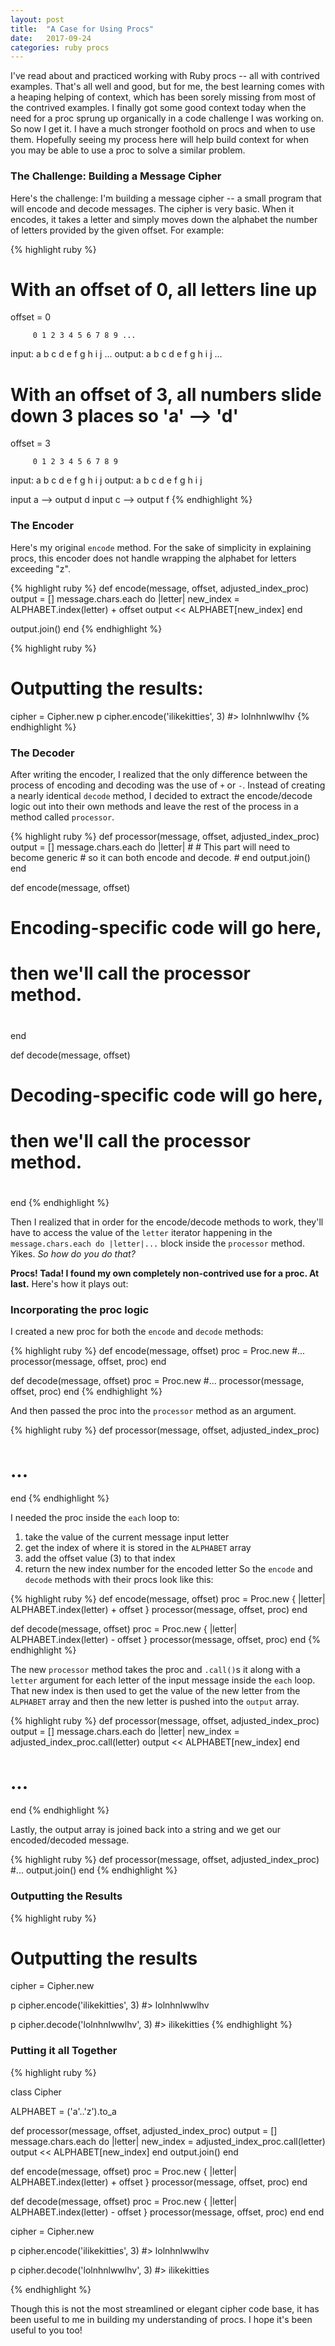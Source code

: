 ```yaml
---
layout: post
title:  "A Case for Using Procs"
date:   2017-09-24
categories: ruby procs
---
```


I've read about and practiced working with Ruby procs -- all with contrived examples. That's all well and good, but for me, the best learning comes with a heaping helping of context, which has been sorely missing from most of the contrived examples. I finally got some good context today when the need for a proc sprung up organically in a code challenge I was working on. So now I get it. I have a much stronger foothold on procs and when to use them. Hopefully seeing my process here will help build context for when you may be able to use a proc to solve a similar problem.

### The Challenge: Building a Message Cipher

Here's the challenge: I'm building a message cipher -- a small program that will encode and decode messages. The cipher is very basic. When it encodes, it takes a letter and simply moves down the alphabet the number of letters provided by the given offset. For example:

{% highlight ruby %}
# With an offset of 0, all letters line up
offset = 0

         0 1 2 3 4 5 6 7 8 9 ...
input:   a b c d e f g h i j ...
output:  a b c d e f g h i j ...

# With an offset of 3, all numbers slide down 3 places so 'a' --> 'd'
offset = 3

         0 1 2 3 4 5 6 7 8 9
input:         a b c d e f g h i j
output:  a b c d e f g h i j

input a --> output d
input c --> output f
{% endhighlight %}

### The Encoder

Here's my original `encode` method. For the sake of simplicity in explaining procs, this encoder does not handle wrapping the alphabet for letters exceeding "z".


{% highlight ruby %}
def encode(message, offset, adjusted_index_proc)
  output = []
  message.chars.each do |letter|
    new_index = ALPHABET.index(letter) + offset
    output << ALPHABET[new_index]
  end

  output.join()
end
{% endhighlight %}

{% highlight ruby %}
# Outputting the results:

cipher = Cipher.new
p cipher.encode('ilikekitties', 3)
#> lolnhnlwwlhv
{% endhighlight %}

### The Decoder

After writing the encoder, I realized that the only difference between the process of encoding and decoding was the use of `+` or `-`. Instead of creating a nearly identical `decode` method, I decided to extract the encode/decode logic out into their own methods and leave the rest of the process in a method called `processor`.

{% highlight ruby %}
def processor(message, offset, adjusted_index_proc)
  output = []
  message.chars.each do |letter|
    #
    # This part will need to become generic
    # so it can both encode and decode.
    #
  end
  output.join()
end

def encode(message, offset)
  #
  # Encoding-specific code will go here,
  # then we'll call the processor method.
  #
end

def decode(message, offset)
  #
  # Decoding-specific code will go here,
  # then we'll call the processor method.
  #
end
{% endhighlight %}


Then I realized that in order for the encode/decode methods to work, they'll have to access the value of the `letter` iterator happening in the `message.chars.each do |letter|...` block inside the `processor` method. Yikes. <em>So how do you do that?</em>

<strong>Procs! Tada! I found my own completely non-contrived use for a proc. At last.</strong> Here's how it plays out:

### Incorporating the proc logic
I created a new proc for both the `encode` and `decode` methods:

{% highlight ruby %}
def encode(message, offset)
  proc = Proc.new #...
  processor(message, offset, proc)
end

def decode(message, offset)
  proc = Proc.new #...
  processor(message, offset, proc)
end
{% endhighlight %}

And then passed the proc into the `processor` method as an argument.

{% highlight ruby %}
def processor(message, offset, adjusted_index_proc)
  # ...
end
{% endhighlight %}

I needed the proc inside the `each` loop to:
  1. take the value of the current message input letter
  2. get the index of where it is stored in the `ALPHABET` array
  3. add the offset value (3) to that index
  4. return the new index number for the encoded letter
So the `encode` and `decode` methods with their procs look like this:

{% highlight ruby %}
def encode(message, offset)
  proc = Proc.new { |letter| ALPHABET.index(letter) + offset }
  processor(message, offset, proc)
end

def decode(message, offset)
  proc = Proc.new { |letter| ALPHABET.index(letter) - offset }
  processor(message, offset, proc)
end
{% endhighlight %}

The new `processor` method takes the proc and `.call()`s it along with a `letter` argument for each letter of the input message inside the `each` loop. That new index is then used to get the value of the new letter from the `ALPHABET` array and then the new letter is pushed into the `output` array.

{% highlight ruby %}
def processor(message, offset, adjusted_index_proc)
  output = []
  message.chars.each do |letter|
    new_index = adjusted_index_proc.call(letter)
    output << ALPHABET[new_index]
  end
  # ...
end
{% endhighlight %}

Lastly, the output array is joined back into a string and we get our encoded/decoded message.

{% highlight ruby %}
def processor(message, offset, adjusted_index_proc)
  #...
  output.join()
end
{% endhighlight %}

### Outputting the Results

{% highlight ruby %}
# Outputting the results

cipher = Cipher.new

p cipher.encode('ilikekitties', 3)
#> lolnhnlwwlhv

p cipher.decode('lolnhnlwwlhv', 3)
#> ilikekitties
{% endhighlight %}

### Putting it all Together
{% highlight ruby %}

class Cipher

  ALPHABET = ('a'..'z').to_a

  def processor(message, offset, adjusted_index_proc)
    output = []
    message.chars.each do |letter|
      new_index = adjusted_index_proc.call(letter)
      output << ALPHABET[new_index]
    end
    output.join()
  end

  def encode(message, offset)
    proc = Proc.new { |letter| ALPHABET.index(letter) + offset }
    processor(message, offset, proc)
  end

  def decode(message, offset)
    proc = Proc.new { |letter| ALPHABET.index(letter) - offset }
    processor(message, offset, proc)
  end
end

cipher = Cipher.new

p cipher.encode('ilikekitties', 3)
#> lolnhnlwwlhv

p cipher.decode('lolnhnlwwlhv', 3)
#> ilikekitties

{% endhighlight %}


Though this is not the most streamlined or elegant cipher code base, it has been useful to me in building my understanding of procs. I hope it's been useful to you too!
